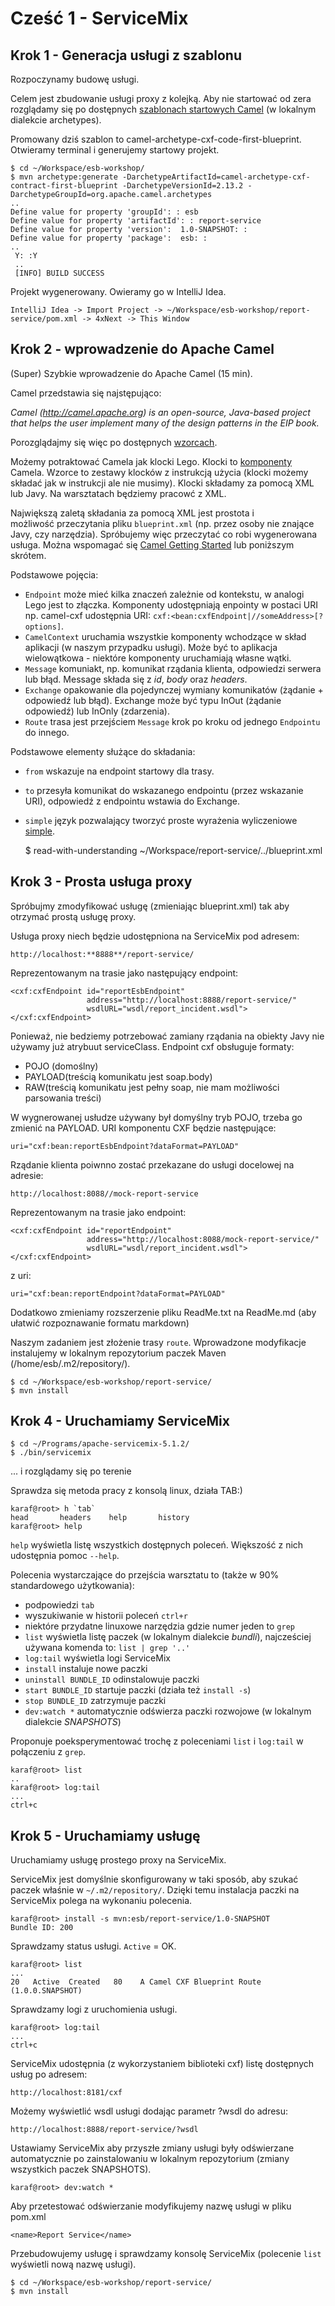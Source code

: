 Cześć 1 - ServiceMix
====================

## Krok 1 - Generacja usługi z szablonu ###

Rozpoczynamy budowę usługi.

Celem jest zbudowanie usługi proxy z kolejką. 
Aby nie startować od zera rozglądamy się po dostępnych [szablonach startowych Camel](http://camel.apache.org/camel-maven-archetypes.html) (w lokalnym dialekcie archetypes).

Promowany dziś szablon to camel-archetype-cxf-code-first-blueprint. Otwieramy terminal i generujemy startowy projekt.


    $ cd ~/Workspace/esb-workshop/
    $ mvn archetype:generate -DarchetypeArtifactId=camel-archetype-cxf-contract-first-blueprint -DarchetypeVersionId=2.13.2 -DarchetypeGroupId=org.apache.camel.archetypes
    ..
    Define value for property 'groupId': : esb
    Define value for property 'artifactId': : report-service
    Define value for property 'version':  1.0-SNAPSHOT: :
    Define value for property 'package':  esb: :
    ..
     Y: :Y
     ..
     [INFO] BUILD SUCCESS

Projekt wygenerowany. Owieramy go w IntelliJ Idea.


    IntelliJ Idea -> Import Project -> ~/Workspace/esb-workshop/report-service/pom.xml -> 4xNext -> This Window


## Krok 2 - wprowadzenie do Apache Camel ##

(Super) Szybkie wprowadzenie do Apache Camel (15 min).

Camel przedstawia się najstępująco:

*Camel (http://camel.apache.org) is an open-source, Java-based project that helps the user implement many of the design patterns in the EIP book.* 

Porozglądajmy się więc po dostępnych [wzorcach](http://camel.apache.org/enterprise-integration-patterns.html).

Możemy potraktować Camela jak klocki Lego. Klocki to [komponenty](http://camel.apache.org/components.html) Camela.
Wzorce to zestawy klocków z instrukcją użycia (klocki możemy składać jak w instrukcji ale nie musimy).
Klocki składamy za pomocą XML lub Javy. Na warsztatach będziemy pracowć z XML.

Największą zaletą składania za pomocą XML jest prostota i możliwość przeczytania pliku `blueprint.xml` (np. przez osoby nie znające Javy, czy narzędzia).
Spróbujemy więc przeczytać co robi wygenerowana usługa.
Można wspomagać się [Camel Getting Started](http://camel.apache.org/book-getting-started.html) lub poniższym skrótem.

Podstawowe pojęcia:

* `Endpoint` może mieć kilka znaczeń zależnie od kontekstu, w analogi Lego jest to złączka. Komponenty udostępniają enpointy w postaci URI np. camel-cxf udostępnia URI: `cxf:<bean:cxfEndpoint|//someAddress>[?options]`.
* `CamelContext` uruchamia wszystkie komponenty wchodzące w skład aplikacji (w naszym przypadku usługi). Może być to aplikacja wielowątkowa - niektóre komponenty uruchamiają własne wątki.
* `Message` komuniakt, np. komunikat rządania klienta, odpowiedzi serwera lub błąd. Message składa się z *id*, *body* oraz *headers*.
* `Exchange` opakowanie dla pojedynczej wymiany komunikatów (żądanie + odpowiedź lub błąd). Exchange może być typu InOut (żądanie odpowiedź) lub InOnly (zdarzenia).
* `Route` trasa jest przejściem `Message` krok po kroku od jednego `Endpointu` do innego.

Podstawowe elementy służące do składania:

* `from` wskazuje na endpoint startowy dla trasy.
* `to` przesyła komunikat do wskazanego endpointu (przez wskazanie URI), odpowiedź z endpointu wstawia do Exchange. 
* `simple` język pozwalający tworzyć proste wyrażenia wyliczeniowe [simple](http://camel.apache.org/simple.html).


    $ read-with-understanding ~/Workspace/report-service/../blueprint.xml

## Krok 3 - Prosta usługa proxy ##

Spróbujmy zmodyfikować usługę (zmieniając blueprint.xml) tak aby otrzymać prostą usługę proxy. 

Usługa proxy niech będzie udostępniona na ServiceMix pod adresem:

    http://localhost:**8888**/report-service/

Reprezentowanym na trasie jako następujący endpoint:

    <cxf:cxfEndpoint id="reportEsbEndpoint"
                     address="http://localhost:8888/report-service/"
                     wsdlURL="wsdl/report_incident.wsdl">
    </cxf:cxfEndpoint>


Ponieważ, nie bedziemy potrzebować zamiany rządania na obiekty Javy nie używamy już atrybuut serviceClass. Endpoint cxf obsługuje formaty: 
    
* POJO (domoślny)
* PAYLOAD(treścią komunikatu jest soap.body)
* RAW(treścią komunikatu jest pełny soap, nie mam możliwości parsowania treści)

W wygnerowanej usłudze używany był domyślny tryb POJO, trzeba go zmienić na PAYLOAD. URI komponentu CXF będzie następujące: 


    uri="cxf:bean:reportEsbEndpoint?dataFormat=PAYLOAD"


Rządanie klienta poiwnno zostać przekazane do usługi docelowej na adresie:

    http://localhost:8088//mock-report-service
    
Reprezentowanym na trasie jako endpoint:

    <cxf:cxfEndpoint id="reportEndpoint"
                     address="http://localhost:8088/mock-report-service/"
                     wsdlURL="wsdl/report_incident.wsdl">
    </cxf:cxfEndpoint>
    
z uri:

    uri="cxf:bean:reportEndpoint?dataFormat=PAYLOAD"
    
Dodatkowo zmieniamy rozszerzenie pliku ReadMe.txt na ReadMe.md (aby ułatwić rozpoznawanie formatu markdown)

Naszym zadaniem jest złożenie trasy `route`.
Wprowadzone modyfikacje instalujemy w lokalnym repozytorium paczek Maven (/home/esb/.m2/repository/).

    $ cd ~/Workspace/esb-workshop/report-service/
    $ mvn install

## Krok 4 - Uruchamiamy ServiceMix ##

    $ cd ~/Programs/apache-servicemix-5.1.2/
    $ ./bin/servicemix

... i rozglądamy się po terenie

Sprawdza się metoda pracy z konsolą linux, działa TAB:)

    karaf@root> h `tab`
    head       headers    help       history
    karaf@root> help

`help` wyświetla listę wszystkich dostępnych poleceń.
Większość z nich udostępnia pomoc `--help`.

Polecenia wystarczające do przejścia warsztatu to (także w 90% standardowego użytkowania):

* podpowiedzi `tab`
* wyszukiwanie w historii poleceń `ctrl+r`
* niektóre przydatne linuxowe narzędzia gdzie numer jeden to `grep`
* `list` wyświetla listę paczek (w lokalnym dialekcie *bundli*), najcześciej używana komenda to: `list | grep '..'`
* `log:tail` wyświetla logi ServiceMix
* `install` instaluje nowe paczki
* `uninstall BUNDLE_ID` odinstalowuje paczki
* `start BUNDLE_ID` startuje paczki (działa też `install -s`)
* `stop BUNDLE_ID` zatrzymuje paczki 
* `dev:watch *` automatycznie odświerza paczki rozwojowe (w lokalnym dialekcie *SNAPSHOTS*)

Proponuje poeksperymentować trochę z poleceniami `list` i `log:tail` w połączeniu z `grep`.

    karaf@root> list
    ..
    karaf@root> log:tail
    ...
    ctrl+c
    
## Krok 5 - Uruchamiamy usługę ##

Uruchamiamy usługę prostego proxy na ServiceMix.

ServiceMix jest domyślnie skonfigurowany w taki sposób, aby szukać paczek właśnie w `~/.m2/repository/`. Dzięki temu instalacja paczki na ServiceMix polega na wykonaniu polecenia.

    karaf@root> install -s mvn:esb/report-service/1.0-SNAPSHOT
    Bundle ID: 200

Sprawdzamy status usługi. `Active` = OK. 

    karaf@root> list
    ...
    20   Active  Created   80    A Camel CXF Blueprint Route (1.0.0.SNAPSHOT)

Sprawdzamy logi z uruchomienia usługi.

    karaf@root> log:tail
    ...
    ctrl+c

ServiceMix udostępnia (z wykorzystaniem biblioteki cxf) listę dostępnych usług po adresem:
    
    http://localhost:8181/cxf

Możemy wyświetlić wsdl usługi dodając parametr ?wsdl do adresu:
    
    http://localhost:8888/report-service/?wsdl


Ustawiamy ServiceMix aby przyszłe zmiany usługi były odświerzane automatycznie po zainstalowaniu w lokalnym repozytorium (zmiany wszystkich paczek SNAPSHOTS).

    karaf@root> dev:watch *

Aby przetestować odświerzanie modyfikujemy nazwę usługi w pliku pom.xml

    <name>Report Service</name>
    
Przebudowujemy usługę i sprawdzamy konsolę ServiceMix (polecenie `list` wyświetli nową nazwę usługi).

    $ cd ~/Workspace/esb-workshop/report-service/
    $ mvn install
    
    
    